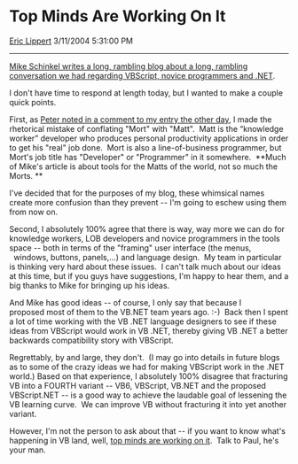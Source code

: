 # Top Minds Are Working On It

[Eric Lippert](https://social.msdn.microsoft.com/profile/Eric%20Lippert) 3/11/2004 5:31:00 PM

-----

[Mike Schinkel writes a long, rambling blog about a long, rambling conversation we had regarding VBScript, novice programmers and .NET](http://blogs.xtras.net/mikes/PermaLink,guid,728d9237-a54c-4d15-b544-d3f59ad5fdd9.aspx "http://blogs.xtras.net/mikes/PermaLink,guid,728d9237-a54c-4d15-b544-d3f59ad5fdd9.aspx").  

I don't have time to respond at length today, but I wanted to make a couple quick points. 

First, as [Peter noted in a comment to my entry the other day](/ericlippert/archive/2004/03/02/82840.aspx "http://blogs.msdn.com/ericlippert/archive/2004/03/02/82840.aspx"), I made the rhetorical mistake of conflating "Mort" with "Matt".  Matt is the “knowledge worker” developer who produces personal productivity applications in order to get his "real" job done.  Mort is also a line-of-business programmer, but Mort's job title has "Developer" or "Programmer" in it somewhere.  **Much of Mike's article is about tools for the Matts of the world, not so much the Morts. ** 

I've decided that for the purposes of my blog, these whimsical names create more confusion than they prevent -- I'm going to eschew using them from now on. 

Second, I absolutely 100% agree that there is way, way more we can do for knowledge workers, LOB developers and novice programmers in the tools space -- both in terms of the "framing" user interface (the menus,   windows, buttons, panels,…) and language design.  My team in particular is thinking very hard about these issues.  I can't talk much about our ideas at this time, but if you guys have suggestions, I'm happy to hear them, and a big thanks to Mike for bringing up his ideas.  

And Mike has good ideas -- of course, I only say that because I proposed most of them to the VB.NET team years ago. :-)  Back then I spent a lot of time working with the VB .NET language designers to see if these ideas from VBScript would work in VB .NET, thereby giving VB .NET a better backwards compatibility story with VBScript. 

Regrettably, by and large, they don't.  (I may go into details in future blogs as to some of the crazy ideas we had for making VBScript work in the .NET world.) Based on that experience, I absolutely 100% disagree that fracturing VB into a FOURTH variant -- VB6, VBScript, VB.NET and the proposed VBScript.NET -- is a good way to achieve the laudable goal of lessening the VB learning curve.  We can improve VB without fracturing it into yet another variant.  

However, I'm not the person to ask about that -- if you want to know what's happening in VB land, well, [top minds are working on it](http://www.panopticoncentral.net/PermaLink.aspx/afeb7f7b-65a1-4626-8668-6080a4f8d7e6 "http://www.panopticoncentral.net/PermaLink.aspx/afeb7f7b-65a1-4626-8668-6080a4f8d7e6").  Talk to Paul, he's your man.

